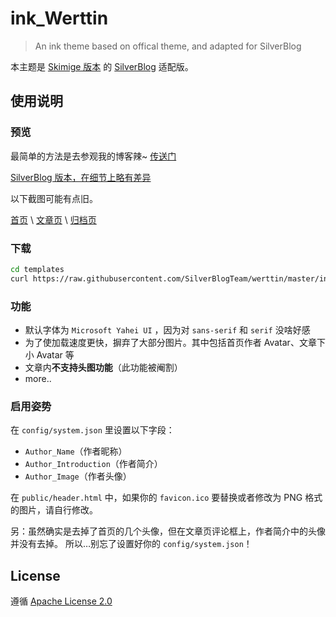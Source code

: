 # ink_Werttin

> An ink theme based on offical theme, and adapted for SilverBlog

本主题是 [Skimige 版本](https://github.com/Skimige/ink_Werttin) 的 [SilverBlog](https://github.com/SilverBlogTeam/SilverBlog) 适配版。
## 使用说明

### 预览

最简单的方法是去参观我的博客辣~ [传送门](http://ikevin.in)

[SilverBlog 版本，在细节上略有差异](https://www.tcdw.net/)

以下截图可能有点旧。

[首页](https://cloud.githubusercontent.com/assets/9017470/10266999/daf3a772-6ab1-11e5-9449-5bcc47eabbc7.gif) \ [文章页](https://cloud.githubusercontent.com/assets/9017470/10267001/06981ca0-6ab2-11e5-9f6e-ad007b3e66b6.gif) \ [归档页](https://cloud.githubusercontent.com/assets/9017470/10267003/26286408-6ab2-11e5-97b4-1cf25b14a98a.gif)

### 下载

```bash
cd templates
curl https://raw.githubusercontent.com/SilverBlogTeam/werttin/master/install.sh | bash
```

### 功能

* 默认字体为 `Microsoft Yahei UI` ，因为对 `sans-serif` 和 `serif` 没啥好感
* 为了使加载速度更快，摒弃了大部分图片。其中包括首页作者 Avatar、文章下小 Avatar 等
* 文章内**不支持头图功能**（此功能被阉割）
* more..

### 启用姿势

在 `config/system.json` 里设置以下字段：

* `Author_Name`（作者昵称）
* `Author_Introduction`（作者简介）
* `Author_Image`（作者头像）

在 `public/header.html` 中，如果你的 `favicon.ico` 要替换或者修改为 PNG 格式的图片，请自行修改。

另：虽然确实是去掉了首页的几个头像，但在文章页评论框上，作者简介中的头像并没有去掉。
所以…别忘了设置好你的 `config/system.json`！

## License

遵循 [Apache License 2.0](https://github.com/Skimige/ink_Werttin/blob/master/LICENSE)
